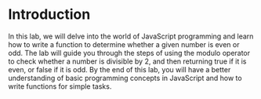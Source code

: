 # Introduction

In this lab, we will delve into the world of JavaScript programming and learn how to write a function to determine whether a given number is even or odd. The lab will guide you through the steps of using the modulo operator to check whether a number is divisible by 2, and then returning true if it is even, or false if it is odd. By the end of this lab, you will have a better understanding of basic programming concepts in JavaScript and how to write functions for simple tasks.
